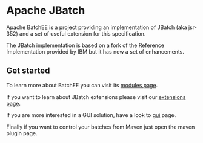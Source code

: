 # Apache JBatch
Apache BatchEE is a project providing an implementation of JBatch (aka jsr-352) and a set of useful extension for this specification.

The JBatch implementation is based on a fork of the Reference Implementation provided by IBM but it has now a set of enhancements.

## Get started

To learn more about BatchEE you can visit its [modules page](http://batchee.incubator.apache.org/modules.html).

If you want to learn about JBatch extensions please visit our [extensions page](http://batchee.incubator.apache.org/extensions.html).

If you are more interested in a GUI solution, have a look to [gui](http://batchee.incubator.apache.org/gui.html) page.

Finally if you want to control your batches from Maven just open the maven plugin page.